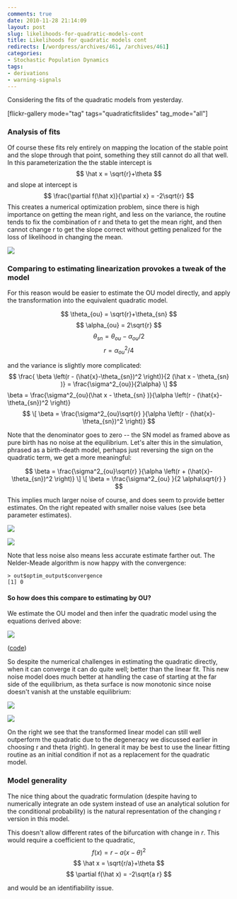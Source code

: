 ```yaml
---
comments: true
date: 2010-11-28 21:14:09
layout: post
slug: likelihoods-for-quadratic-models-cont
title: Likelihoods for quadratic models cont
redirects: [/wordpress/archives/461, /archives/461]
categories:
- Stochastic Population Dynamics
tags:
- derivations
- warning-signals
---
```


Considering the fits of the quadratic models from yesterday.

[flickr-gallery mode="tag" tags="quadraticfitslides" tag_mode="all"]


### Analysis of fits


Of course these fits rely entirely on mapping the location of the stable point and the slope through that point, something they still cannot do all that well.  In this parameterization the the stable intercept is
$$ \hat x = \sqrt{r}+\theta $$
and slope at intercept is
$$ \frac{\partial f(\hat x)}{\partial x} = -2\sqrt{r} $$
This creates a numerical optimization problem, since there is high importance on getting the mean right, and less on the variance, the routine tends to fix the combination of r and theta to get the mean right, and then cannot change r to get the slope correct without getting penalized for the loss of likelihood in changing the mean.

![]( http://farm6.staticflickr.com/5290/5214829217_0afe62cbd1_o.png )



### Comparing to estimating linearization provokes a tweak of the model


For this reason would be easier to estimate the OU model directly, and apply the transformation into the equivalent quadratic model.

$$ \theta_{ou} = \sqrt{r}+\theta_{sn} $$
$$ \alpha_{ou}  = 2\sqrt{r} $$
$$ \theta_{sn} = \theta_{ou}- \alpha_{ou}/2 $$
$$ r = \alpha_{ou}^2/4 $$

and the variance is slightly more complicated:
$$
\frac{ \beta \left(r - (\hat{x}-\theta_{sn})^2 \right)}{2 (\hat x - \theta_{sn} )}  = \frac{\sigma^2_{ou}}{2\alpha} \]
$$ \beta = \frac{\sigma^2_{ou}(\hat x - \theta_{sn} )}{\alpha \left(r - (\hat{x}-\theta_{sn})^2 \right)} $$
\[ \beta = \frac{\sigma^2_{ou}\sqrt{r} }{\alpha \left(r - (\hat{x}-\theta_{sn})^2 \right)}
$$

Note that the denominator goes to zero -- the SN model as framed above as pure birth has no noise at the equilibrium.  Let's alter this in the simulation, phrased as a birth-death model, perhaps just reversing the sign on the quadratic term, we get a more meaningful:

$$
\beta = \frac{\sigma^2_{ou}\sqrt{r} }{\alpha \left(r + (\hat{x}-\theta_{sn})^2 \right)} \]
\[ \beta = \frac{\sigma^2_{ou} }{2 \alpha\sqrt{r} }
$$

This implies much larger noise of course, and does seem to provide better estimates.  On the right repeated with smaller noise values (see beta parameter estimates).

![]( http://farm6.staticflickr.com/5282/5215141381_5b4897c13e_o.png )

![]( http://farm6.staticflickr.com/5241/5215195079_5ea8c1f2d2_o.png )


Note that less noise also means less accurate estimate farther out.  The Nelder-Meade algorithm is now happy with the convergence:

    
    > out$optim_output$convergence
    [1] 0




#### So how does this compare to estimating by OU?


We estimate the OU model and then infer the quadratic model using the equations derived above:

![]( http://farm6.staticflickr.com/5170/5215272745_50f3492dca_o.png )


([code](https://github.com/cboettig/structured-populations/commit/61439ad03cf7d623c8bf94b74d950a81dc56602f))

So despite the numerical challenges in estimating the quadratic directly, when it can converge it can do quite well; better than the linear fit.  This new noise model does much better at handling the case of starting at the far side of the equilibrium, as theta surface is now monotonic since noise doesn't vanish at the unstable equilibrium:

![]( http://farm5.staticflickr.com/4112/5215303415_f785c52d8d_o.png )

![]( http://farm6.staticflickr.com/5163/5216262847_640f1be758_o.png )


On the right we see that the transformed linear model can still well outperform the quadratic due to the degeneracy we discussed earlier in choosing r and theta (right).  In general it may be best to use the linear fitting routine as an initial condition if not as a replacement for the quadratic model.


### Model generality


The nice thing about the quadratic formulation (despite having to numerically integrate an ode system instead of use an analytical solution for the conditional probability) is the natural representation of the changing r version in this model.

This doesn't allow different rates of the bifurcation with change in _r_.  This would require a coefficient to the quadratic,
$$ f(x) = r - a(x-\theta)^2 $$
$$ \hat x = \sqrt{r/a}+\theta $$
$$ \partial f(\hat x) = -2\sqrt{a r} $$

and would be an identifiability issue.
